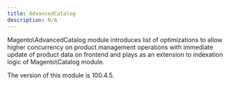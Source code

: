 ```yaml
---
title: AdvancedCatalog
description: N/A
---
```


Magento\AdvancedCatalog module introduces list of optimizations to allow higher concurrency on product management
operations with immediate update of product data on frontend and plays as an extension to indexation logic of
Magento\Catalog module.

<InlineAlert slots="text" />
The version of this module is 100.4.5.
